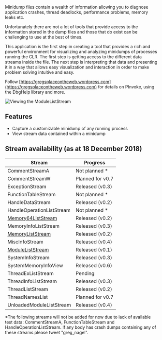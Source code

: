 Minidump files contain a wealth of information allowing you to diagnose application crashes, thread deadlocks, performance problems, memory leaks etc.

Unfortunately there are not a lot of tools that provide access to the information stored in the dump files and those that do exist can be challenging to use at the best of times.

This application is the first step in creating a tool that provides a rich and powerful environment for visualizing and analyzing minidumps of processes running the CLR. The first step is getting access to the different data streams inside the file. The next step is interpreting that data and presenting it in a way that allows easy visualization and interaction in order to make problem solving intuitive and easy.

Follow [https://gregsplaceontheweb.wordpress.com](https://gregsplaceontheweb.wordpress.com) for details on PInvoke, using the DbgHelp library and more.

![Viewing the ModuleListStream](https://github.com/GregTheDev/MinidumpExplorer/blob/master/Images/Home_mde_main_window.png)

## Features
* Capture a customizable minidump of any running process
* View stream data contained within a minidump

## Stream availability (as at 18 December 2018)
| Stream | Progress |
| ----- | ----- |
| CommentStreamA | Not planned * |
| CommentStreamW | Planned for v0.7 |
| ExceptionStream | Released (v0.3) |
| FunctionTableStream | Not planned * |
| HandleDataStream | Released (v0.2) |
| HandleOperationListStream | Not planned * |
| [Memory64ListStream](http://gregsplaceontheweb.wordpress.com/2014/05/30/minidump-explorer-v0-2-reading-minidump-memoryliststream-and-memory64liststream) | Released (v0.2) |
| MemoryInfoListStream | Released (v0.3) |
| [MemoryListStream](http://gregsplaceontheweb.wordpress.com/2014/05/30/minidump-explorer-v0-2-reading-minidump-memoryliststream-and-memory64liststream) | Released (v0.2) |
| MiscInfoStream | Released (v0.4) |
| [ModuleListStream](http://gregsplaceontheweb.wordpress.com/2014/04/08/reading-minidump-files-part-3-of-4-reading-stream-data-returned-from-minidumpreaddumpstream/) | Released (v0.1) |
| SystemInfoStream | Released (v0.3) |
| SystemMemoryInfoView | Released (v0.6) |
| ThreadExListStream | Pending |
| ThreadInfoListStream | Released (v0.3) |
| ThreadListStream | Released (v0.2) |
| ThreadNamesList | Planned for v0.7 |
| UnloadedModuleListStream | Released (v0.4) |

*The following streams will not be added for now due to lack of available test data: CommentStreamA, FunctionTableStream and HandleOperationListStream. If any body has crash dumps containing any of these streams please tweet "greg_nagel".

